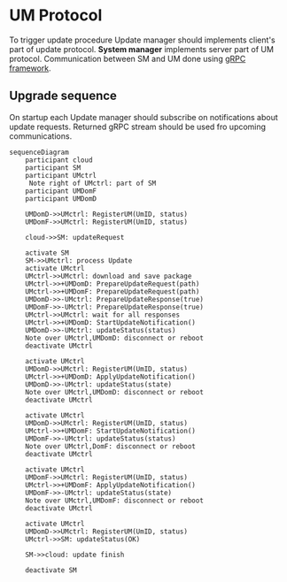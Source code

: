 # UM Protocol

To trigger update procedure Update manager should implements client's part of update protocol.
**System manager** implements server part of UM protocol.
Communication between SM and UM done using [gRPC framework](https://grpc.io/).

## Upgrade sequence

On startup each Update manager should subscribe on notifications about update requests. Returned gRPC stream should be used fro upcoming communications.

```mermaid
sequenceDiagram
    participant cloud
    participant SM
    participant UMctrl
     Note right of UMctrl: part of SM
    participant UMDomF
    participant UMDomD

    UMDomD->>UMctrl: RegisterUM(UmID, status)
    UMDomF->>UMctrl: RegisterUM(UmID, status)

    cloud->>SM: updateRequest

    activate SM
    SM->>UMctrl: process Update
    activate UMctrl
    UMctrl->>UMctrl: download and save package
    UMctrl->>+UMDomD: PrepareUpdateRequest(path)
    UMctrl->>+UMDomF: PrepareUpdateRequest(path)
    UMDomD->>-UMctrl: PrepareUpdateResponse(true)
    UMDomF->>-UMctrl: PrepareUpdateResponse(true)
    UMctrl->>UMctrl: wait for all responses
    UMctrl->>+UMDomD: StartUpdateNotification()
    UMDomD->>-UMctrl: updateStatus(status)
    Note over UMctrl,UMDomD: disconnect or reboot
    deactivate UMctrl

    activate UMctrl
    UMDomD->>UMctrl: RegisterUM(UmID, status)
    UMctrl->>+UMDomD: ApplyUpdateNotification()
    UMDomD->>-UMctrl: updateStatus(state)
    Note over UMctrl,UMDomD: disconnect or reboot
    deactivate UMctrl

    activate UMctrl
    UMDomD->>UMctrl: RegisterUM(UmID, status)
    UMctrl->>+UMDomF: StartUpdateNotification()
    UMDomF->>-UMctrl: updateStatus(status)
    Note over UMctrl,DomF: disconnect or reboot
    deactivate UMctrl

    activate UMctrl
    UMDomF->>UMctrl: RegisterUM(UmID, status)
    UMctrl->>+UMDomF: ApplyUpdateNotification()
    UMDomF->>-UMctrl: updateStatus(state)
    Note over UMctrl,UMDomF: disconnect or reboot
    deactivate UMctrl

    activate UMctrl
    UMDomD->>UMctrl: RegisterUM(UmID, status)
    UMctrl->>SM: updateStatus(OK)

    SM->>cloud: update finish

    deactivate SM
```
